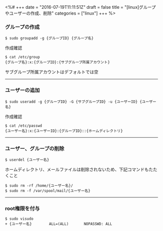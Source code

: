 <%#
+++
date = "2016-07-19T11:11:51Z"
draft = false
title = "[linux]グループやユーザーの作成、削除"
categories = ["linux"]
+++
%>

### グループの作成

```
$ sudo groupadd -g {グループID} {グループ名}
```


作成確認

```
$ cat /etc/group
{グループ名}:x:{グループID}:{サブグループ所属アカウント}
```

サブグループ所属アカウントはデフォルトでは空

---

### ユーザーの追加

```
$ sudo useradd -g {グループID} -G {サブグループID} -u {ユーザーID} {ユーザー名}
```

作成確認

```
$ cat /etc/passwd
{ユーザー名}:x:{ユーザーID}:{グループID}::{ホームディレクトリ}
```

---

### ユーザー、グループの削除

```
$ userdel {ユーザー名}
```

ホームディレクトリ、メールファイルは削除されないため、下記コマンドもたたくこと

```
$ sudo rm -rf /home/{ユーザー名}/
$ sudo rm -f /var/spool/mail/{ユーザー名}
```
---

### root権限を付与


```
$ sudo visudo
+ {ユーザー名}        ALL=(ALL)       NOPASSWD: ALL
```
